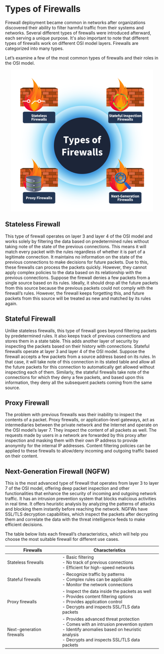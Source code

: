 # Types of Firewalls

<span style="color: inherit;">Firewall</span> deployment became common in networks after organizations discovered their ability to filter harmful traffic from their systems and networks. Several different types of firewalls were introduced afterward, each serving a unique purpose. It's also important to note that different types of firewalls work on different OSI model layers. Firewalls are categorized into many types.

Let’s examine a few of the most common types of firewalls and their roles in the OSI model.

<img src="../../../../_resources/6645aa8c024f7893371eb7ac-1725967.png" class="jop-noMdConv" width="465" height="465" style="display: block; margin: 0 auto;">

## Stateless <span style="color: inherit;">Firewall</span>

This type of <span style="color: inherit;">firewall</span> operates on layer 3 and layer 4 of the OSI model and works solely by filtering the data based on predetermined rules without taking note of the state of the previous connections. This means it will match every packet with the rules regardless of whether it is part of a legitimate connection. It maintains no information on the state of the previous connections to make decisions for future packets. Due to this, these firewalls can process the packets quickly. However, they cannot apply complex policies to the data based on its relationship with the previous connections. Suppose the <span style="color: inherit;">firewall</span> denies a few packets from a single source based on its rules. Ideally, it should drop all the future packets from this source because the previous packets could not comply with the <span style="color: inherit;">firewall</span>’s rules. However, the <span style="color: inherit;">firewall</span> keeps forgetting this, and future packets from this source will be treated as new and matched by its rules again.

## Stateful <span style="color: inherit;">Firewall</span>

Unlike stateless firewalls, this type of <span style="color: inherit;">firewall</span> goes beyond filtering packets by predetermined rules. It also keeps track of previous connections and stores them in a state table. This adds another layer of security by inspecting the packets based on their history with connections. Stateful firewalls operate at layer 3 and layer 4 of the OSI model. Suppose the <span style="color: inherit;">firewall</span> accepts a few packets from a source address based on its rules. In that case, it will take note of this connection in its stated table and allow all the future packets for this connection to automatically get allowed without inspecting each of them. Similarly, the stateful firewalls take note of the connections for which they deny a few packets, and based upon this information, they deny all the subsequent packets coming from the same source.

## <span style="color: inherit;">Proxy</span> <span style="color: inherit;">Firewall</span>

The problem with previous firewalls was their inability to inspect the contents of a packet. <span style="color: inherit;">Proxy</span> firewalls, or application-level gateways, act as intermediaries between the private network and the Internet and operate on the OSI model’s layer 7. They inspect the content of all packets as well. The requests made by users in a network are forwarded by this <span style="color: inherit;">proxy</span> after inspection and masking them with their own IP address to provide anonymity for the internal IP addresses. Content filtering policies can be applied to these firewalls to allow/deny incoming and outgoing traffic based on their content.

## Next-Generation <span style="color: inherit;">Firewall</span> (NGFW)

This is the most advanced type of <span style="color: inherit;">firewall</span> that operates from layer 3 to layer 7 of the OSI model, offering deep packet inspection and other functionalities that enhance the security of incoming and outgoing network traffic. It has an intrusion prevention system that blocks malicious activities in real time. It offers heuristic analysis by analyzing the patterns of attacks and blocking them instantly before reaching the network. NGFWs have SSL/TLS decryption capabilities, which inspect the packets after decrypting them and correlate the data with the threat intelligence feeds to make efficient decisions.

The table below lists each <span style="color: inherit;">firewall</span>’s characteristics, which will help you choose the most suitable <span style="color: inherit;">firewall</span> for different use cases.

| Firewalls | Characteristics |
| --- | --- |
| Stateless firewalls | \- Basic filtering  <br>\- No track of previous connections  <br>\- Efficient for high-speed networks |
| Stateful firewalls | \- Recognize traffic by patterns  <br>\- Complex rules can be applicable  <br>\- Monitor the network connections |
| <span style="color: inherit;">Proxy</span> firewalls | \- Inspect the data inside the packets as well  <br>\- Provides content filtering options  <br>\- Provides application control  <br>\- Decrypts and inspects SSL/TLS data packets |
| Next-generation firewalls | \- Provides advanced threat protection  <br>\- Comes with an intrusion prevention system  <br>\- Identify anomalies based on heuristic analysis  <br>\- Decrypts and inspects SSL/TLS data packets |